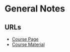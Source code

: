 # General Notes
## URLs
- [Course Page](https://www.udemy.com/course/aws-certified-solutions-architect-associate-saa-c03)
- [Course Material](https://courses.datacumulus.com/downloads/certified-solutions-architect-pn9/)